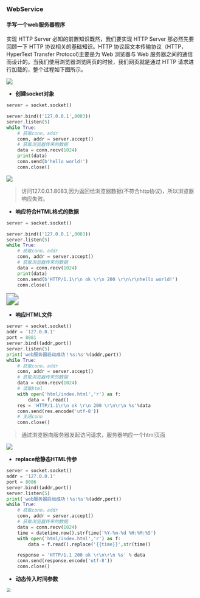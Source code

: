 ### WebService

#### 手写一个web服务器程序

实现 HTTP Server 必知的前置知识既然，我们要实现 HTTP Server 那必然先要回顾一下 HTTP 协议相关的基础知识。HTTP 协议超文本传输协议（HTTP，HyperText Transfer Protocol)主要是为 Web 浏览器与 Web 服务器之间的通信而设计的。当我们使用浏览器浏览网页的时候，我们网页就是通过 HTTP 请求进行加载的，整个过程如下图所示。

![](https://canvs.oss-cn-chengdu.aliyuncs.com/canvs_typora/WebService/img_7.png)

- **创建socket对象**

```python
server = socket.socket()

server.bind(('127.0.0.1',8083))
server.listen(5)
while True:
    # 获取conn，addr
    conn, addr = server.accept()
    # 获取浏览器传来的数据
    data = conn.recv(1024)
    print(data)
    conn.send(b'hello world!')
    conn.close()
```

![](https://canvs.oss-cn-chengdu.aliyuncs.com/canvs_typora/WebService/img_1.png)

> 访问127.0.0.1:8083,因为返回给浏览器数据(不符合http协议)，所以浏览器响应失败。

- **响应符合HTML格式的数据**

```python
server = socket.socket()

server.bind(('127.0.0.1',8083))
server.listen(5)
while True:
    # 获取conn，addr
    conn, addr = server.accept()
    # 获取浏览器传来的数据
    data = conn.recv(1024)
    print(data)
    conn.send(b'HTTP/1.1\r\n ok \r\n 200 \r\n\r\nhello world!')
    conn.close()
```

**<img src="https://canvs.oss-cn-chengdu.aliyuncs.com/canvs_typora/WebService/img.png" style="zoom: 200%;" />**

- **响应HTML文件**

```python
server = socket.socket()
addr = '127.0.0.1'
port = 8081
server.bind((addr,port))
server.listen(5)
print('web服务器启动成功！%s:%s'%(addr,port))
while True:
    # 获取conn，addr
    conn, addr = server.accept()
    # 获取浏览器传来的数据
    data = conn.recv(1024)
    # 读取html
    with open('html/index.html','r') as f:
        data = f.read()
    res = 'HTTP/1.1\r\n ok \r\n 200 \r\n\r\n %s'%data
    conn.send(res.encode('utf-8'))
    # 关闭conn
    conn.close()
```

> 通过浏览器向服务器发起访问请求，服务器响应一个html页面

![](https://canvs.oss-cn-chengdu.aliyuncs.com/canvs_typora/WebService/img_1.png)

- **replace给静态HTML传参**

```python
server = socket.socket()
addr = '127.0.0.1'
port = 8086
server.bind((addr,port))
server.listen(5)
print('web服务器启动成功！%s:%s'%(addr,port))
while True:
    # 获取conn，addr
    conn, addr = server.accept()
    # 获取浏览器传来的数据
    data = conn.recv(1024)
    time = datetime.now().strftime('%Y-%m-%d %H:%M:%S')
    with open('html/index.html','r') as f:
        data = f.read().replace('{{time}}',str(time))

    response = 'HTTP/1.1 200 ok \r\n\r\n %s' % data
    conn.send(response.encode('utf-8'))
    conn.close()
```

- **动态传入时间参数**

<img src="https://canvs.oss-cn-chengdu.aliyuncs.com/canvs_typora/WebService/img_3.png" width="100%" style="zoom:67%;" ></img>

#### 通过wsgi接口实现更加完整的web服务

- **wsgi_service.py**

```python
def application(environ,start_response):
    # 获取请求path
    pathinfo = environ.get('PATH_INFO')
    # 返回响应头设置
    start_response("200 OK", [('Content-Type', 'text/html; charset=utf-8')])

    func = None
    for item in url_patterns:
        if pathinfo == item[0]:
            func = item[1]
            break

    if func:
        return [func(environ)]
    else:
        print('this is 404 not found!!')
        return [read_data('html/404notFound.html')]

addr = '127.0.0.1'
port = 8086
httped = make_server(addr,port,application)
print('web服务器启动成功！%s:%s'%(addr,port))
# 开始监听http请求
httped.serve_forever()
```

- **urls.py**

```python
from views import *

url_patterns=[
        ('/login',login),
        ('/index',index),
        ('/favicon.ico',favicon)
    ]
```

- **views.py**

```python
from utils.read_data_utils import *

def login(environ):
    return read_data('html/login.html')

def index(environ):
    print(environ)
def favicon(environ):
    return read_data('images/favicon.ico')
```

- **utils.py**

```python
def read_data(path):
    with open(path,'rb') as f:
       data = f.read()
    return data
```

``` text
{'PATH': '/Users/endless/.local/share/virtualenvs/DiyWebService-Hu0I6zVr/bin:/Library/Frameworks/Python.framework/Versions/3.8/bin:/opt/homebrew/bin:/opt/homebrew/sbin:/opt/homebrew/bin:/opt/homebrew/sbin:/usr/local/bin:/usr/bin:/bin:/usr/sbin:/sbin:/opt/homebrew/anaconda3/bin', 'MANPATH': '/opt/homebrew/share/man:/opt/homebrew/share/man:::', 'HOMEBREW_PREFIX': '/opt/homebrew', 'COMMAND_MODE': 'unix2003', 'PS1': '(DiyWebService) ', 'VERSIONER_PYTHON_VERSION': '2.7', 'LOGNAME': 'endless', 'HOMEBREW_REPOSITORY': '/opt/homebrew', 'XPC_SERVICE_NAME': 'application.com.jetbrains.pycharm.934647.935515', 'PWD': '/Users/endless/PycharmProjects/DiyWebService', 'PYCHARM_HOSTED': '1', 'INFOPATH': '/opt/homebrew/share/info:/opt/homebrew/share/info:', 'PYCHARM_DISPLAY_PORT': '63342', '__CFBundleIdentifier': 'com.jetbrains.pycharm', 'PYTHONPATH': '/Users/endless/PycharmProjects/DiyWebService:/Applications/PyCharm.app/Contents/plugins/python/helpers/pycharm_matplotlib_backend:/Applications/PyCharm.app/Contents/plugins/python/helpers/pycharm_display', 'SHELL': '/bin/zsh', 'PYTHONIOENCODING': 'UTF-8', 'HOMEBREW_BOTTLE_DOMAIN': 'https://mirrors.ustc.edu.cn/homebrew-bottles/bottles', 'HOMEBREW_CELLAR': '/opt/homebrew/Cellar', 'OLDPWD': '/', 'USER': 'endless', 'TMPDIR': '/var/folders/bv/5_j5gqkn59l9rr9vdbwx0n980000gn/T/', 'SSH_AUTH_SOCK': '/private/tmp/com.apple.launchd.c0ShkjTtMr/Listeners', 'VIRTUAL_ENV': '/Users/endless/.local/share/virtualenvs/DiyWebService-Hu0I6zVr', 'XPC_FLAGS': '0x0', 'PYTHONUNBUFFERED': '1', '__CF_USER_TEXT_ENCODING': '0x1F5:0x19:0x34', 'LC_CTYPE': 'zh_CN.UTF-8', 'HOME': '/Users/endless', 'SERVER_NAME': '1.0.0.127.in-addr.arpa', 'GATEWAY_INTERFACE': 'CGI/1.1', 'SERVER_PORT': '8086', 'REMOTE_HOST': '', 'CONTENT_LENGTH': '25', 'SCRIPT_NAME': '', 'SERVER_PROTOCOL': 'HTTP/1.1', 'SERVER_SOFTWARE': 'WSGIServer/0.2', 'REQUEST_METHOD': 'POST', 'PATH_INFO': '/login/', 'QUERY_STRING': '', 'REMOTE_ADDR': '127.0.0.1', 'CONTENT_TYPE': 'application/x-www-form-urlencoded', 'HTTP_HOST': '127.0.0.1:8086', 'HTTP_CONNECTION': 'keep-alive', 'HTTP_CACHE_CONTROL': 'max-age=0', 'HTTP_SEC_CH_UA': '" Not;A Brand";v="99", "Google Chrome";v="91", "Chromium";v="91"', 'HTTP_SEC_CH_UA_MOBILE': '?0', 'HTTP_UPGRADE_INSECURE_REQUESTS': '1', 'HTTP_ORIGIN': 'http://127.0.0.1:8086', 'HTTP_USER_AGENT': 'Mozilla/5.0 (Macintosh; Intel Mac OS X 10_15_7) AppleWebKit/537.36 (KHTML, like Gecko) Chrome/91.0.4472.114 Safari/537.36', 'HTTP_ACCEPT': 'text/html,application/xhtml+xml,application/xml;q=0.9,image/avif,image/webp,image/apng,*/*;q=0.8,application/signed-exchange;v=b3;q=0.9', 'HTTP_SEC_FETCH_SITE': 'same-origin', 'HTTP_SEC_FETCH_MODE': 'navigate', 'HTTP_SEC_FETCH_USER': '?1', 'HTTP_SEC_FETCH_DEST': 'document', 'HTTP_REFERER': 'http://127.0.0.1:8086/login', 'HTTP_ACCEPT_ENCODING': 'gzip, deflate, br', 'HTTP_ACCEPT_LANGUAGE': 'zh-CN,zh;q=0.9', 'HTTP_COOKIE': 'csrftoken=brbgdnWhp8zQ8wwkSiUH9izvDE9YtJDrq6mrKW8RMWEsgcOLWNloJIZR7OwGUoRb; sessionid=luct6y3o6m37h7rpy308nc6ccrk6kvhq', 'wsgi.input': <_io.BufferedReader name=5>, 'wsgi.errors': <_io.TextIOWrapper name='<stderr>' mode='w' encoding='utf-8'>, 'wsgi.version': (1, 0), 'wsgi.run_once': False, 'wsgi.url_scheme': 'http', 'wsgi.multithread': False, 'wsgi.multiprocess': False, 'wsgi.file_wrapper': <class 'wsgiref.util.FileWrapper'>}
```

> 浏览器向服务器发送请求对象，使用wsgi进行了封装。客户端向服务器发送/login请求，服务器响应login.html页面

#### 登录页面验证（POST）

#### 数据库操作

